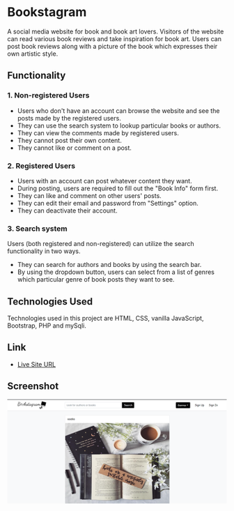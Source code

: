 # Bookstagram
A social media website for book and book art lovers. 
Visitors of the website can read various book reviews and take inspiration for book art.
Users can post book reviews along with a picture of the book which expresses their own artistic style.

## Functionality

### 1. Non-registered Users
  * Users who don't have an account can browse the website and see the posts made by the registered users.
  * They can use the search system to lookup particular books or authors.
  * They can view the comments made by registered users.
  * They cannot post their own content.
  * They cannot like or comment on a post.

### 2. Registered Users
  *	Users with an account can post whatever content they want.
  *	During posting, users are required to fill out the "Book Info" form first.
  *	They can like and comment on other users' posts.
  *	They can edit their email and password from "Settings" option.
  *	They can deactivate their account.

### 3. Search system
Users (both registered and non-registered) can utilize the search functionality in two ways. 
  *	They can search for authors and books by using the search bar. 
  *	By using the dropdown button, users can select from a list of genres which particular genre of book posts they want to see.

## Technologies Used

Technologies used in this project are HTML, CSS, vanilla JavaScript, Bootstrap, PHP and mySqli.

## Link

- [Live Site URL](http://bookstagram.epizy.com)

## Screenshot

![](./img/screenshot.PNG)

